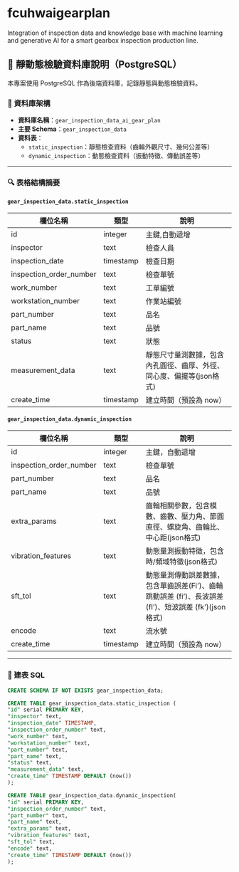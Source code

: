 # fcuhwaigearplan
Integration of inspection data and knowledge base with machine learning and generative AI for a smart gearbox inspection production line.

## 📂 靜動態檢驗資料庫說明（PostgreSQL）

本專案使用 PostgreSQL 作為後端資料庫，記錄靜態與動態檢驗資料。

### 🧱 資料庫架構

- **資料庫名稱**：`gear_inspection_data_ai_gear_plan`
- **主要 Schema**：`gear_inspection_data`
- **資料表**：
  - `static_inspection`：靜態檢查資料（齒輪外觀尺寸、幾何公差等）
  - `dynamic_inspection`：動態檢查資料（振動特徵、傳動誤差等）

---

### 🔍 表格結構摘要

#### `gear_inspection_data.static_inspection`

| 欄位名稱                  | 類型        | 說明                   |
|--------------------------|-------------|------------------------|
| id                       | integer     | 主鍵,自動遞增           |
| inspector                | text        | 檢查人員                |
| inspection_date          | timestamp   | 檢查日期                |
| inspection_order_number  | text        | 檢查單號                |
| work_number              | text        | 工單編號                |
| workstation_number       | text        | 作業站編號              |
| part_number              | text        | 品名                    |
| part_name                | text        | 品號                |
| status                   | text        | 狀態                |
| measurement_data         | text        | 靜態尺寸量測數據，包含內孔圓徑、齒厚、外徑、同心度、偏擺等(json格式)   |
| create_time              | timestamp   | 建立時間（預設為 now） |

#### `gear_inspection_data.dynamic_inspection`

| 欄位名稱                  | 類型        | 說明                          |
|--------------------------|-------------|-------------------------------|
| id                       | integer     | 主鍵，自動遞增                 |
| inspection_order_number  | text        | 檢查單號                      |
| part_number              | text        | 品名                          |
| part_name                | text        | 品號                          |
| extra_params             | text        | 齒輪相關參數，包含模數、齒數、壓力角、節圓直徑、螺旋角、齒輪比、中心距(json格式)  |
| vibration_features       | text        | 動態量測振動特徵，包含時/頻域特徵(json格式)  |
| sft_tol                  | text        | 動態量測傳動誤差數據，包含單齒誤差(Fi’)、齒輪跳動誤差 (fi’)、長波誤差(fl’)、短波誤差 (fk’)(json格式)  |
| encode                   | text        |流水號                         |
| create_time              | timestamp   | 建立時間（預設為 now）         |

---

### 🧾 建表 SQL

```sql
CREATE SCHEMA IF NOT EXISTS gear_inspection_data;

CREATE TABLE gear_inspection_data.static_inspection (  
"id" serial PRIMARY KEY,  
"inspector" text,  
"inspection_date" TIMESTAMP,  
"inspection_order_number" text,  
"work_number" text,  
"workstation_number" text,  
"part_number" text,  
"part_name" text,  
"status" text,  
"measurement_data" text,  
"create_time" TIMESTAMP DEFAULT (now())
);

CREATE TABLE gear_inspection_data.dynamic_inspection(  
"id" serial PRIMARY KEY,  
"inspection_order_number" text,  
"part_number" text,  
"part_name" text,  
"extra_params" text,  
"vibration_features" text,  
"sft_tol" text,  
"encode" text,
"create_time" TIMESTAMP DEFAULT (now())
);
